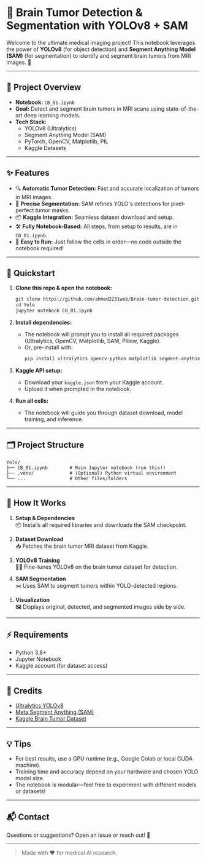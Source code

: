 # 🧠 Brain Tumor Detection & Segmentation with YOLOv8 + SAM

Welcome to the ultimate medical imaging project! This notebook leverages the power of **YOLOv8** (for object detection) and **Segment Anything Model (SAM)** (for segmentation) to identify and segment brain tumors from MRI images. 🚀

---

## 📓 Project Overview

- **Notebook:** `CB_01.ipynb`
- **Goal:** Detect and segment brain tumors in MRI scans using state-of-the-art deep learning models.
- **Tech Stack:**
  - YOLOv8 (Ultralytics)
  - Segment Anything Model (SAM)
  - PyTorch, OpenCV, Matplotlib, PIL
  - Kaggle Datasets
---

## ✨ Features

- 🔍 **Automatic Tumor Detection:** Fast and accurate localization of tumors in MRI images.
- 🎨 **Precise Segmentation:** SAM refines YOLO's detections for pixel-perfect tumor masks.
- 📦 **Kaggle Integration:** Seamless dataset download and setup.
- 🛠️ **Fully Notebook-Based:** All steps, from setup to results, are in `CB_01.ipynb`.
- 💾 **Easy to Run:** Just follow the cells in order—no code outside the notebook required!

---

## 🚦 Quickstart

1. **Clone this repo & open the notebook:**
   ```bash
   git clone https://github.com/ahmed2231web/Brain-tumor-detection.git
   cd Yolo
   jupyter notebook CB_01.ipynb
   ```

2. **Install dependencies:**
   - The notebook will prompt you to install all required packages (Ultralytics, OpenCV, Matplotlib, SAM, Pillow, Kaggle).
   - Or, pre-install with:
     ```bash
     pip install ultralytics opencv-python matplotlib segment-anything pillow kaggle
     ```

3. **Kaggle API setup:**
   - Download your `kaggle.json` from your Kaggle account.
   - Upload it when prompted in the notebook.

4. **Run all cells:**
   - The notebook will guide you through dataset download, model training, and inference.

---

## 🗂️ Project Structure

```
Yolo/
├── CB_01.ipynb        # Main Jupyter notebook (run this!)
├── .venv/             # (Optional) Python virtual environment
└── ...                # Other files/folders
```

---

## 🧩 How It Works

1. **Setup & Dependencies**  
   📦 Installs all required libraries and downloads the SAM checkpoint.

2. **Dataset Download**  
   📥 Fetches the brain tumor MRI dataset from Kaggle.

3. **YOLOv8 Training**  
   🏋️‍♂️ Fine-tunes YOLOv8 on the brain tumor dataset for detection.

4. **SAM Segmentation**  
   ✂️ Uses SAM to segment tumors within YOLO-detected regions.

5. **Visualization**  
   🖼️ Displays original, detected, and segmented images side by side.

---

## ⚡ Requirements

- Python 3.8+
- Jupyter Notebook
- Kaggle account (for dataset access)

---

## 🙌 Credits

- [Ultralytics YOLOv8](https://github.com/ultralytics/ultralytics)
- [Meta Segment Anything (SAM)](https://github.com/facebookresearch/segment-anything)
- [Kaggle Brain Tumor Dataset](https://www.kaggle.com/datasets/pkdarabi/medical-image-dataset-brain-tumor-detection)

---

## 💡 Tips

- For best results, use a GPU runtime (e.g., Google Colab or local CUDA machine).
- Training time and accuracy depend on your hardware and chosen YOLO model size.
- The notebook is modular—feel free to experiment with different models or datasets!

---

## 📬 Contact

Questions or suggestions? Open an issue or reach out! 🚀

---

> Made with ❤️ for medical AI research. 
